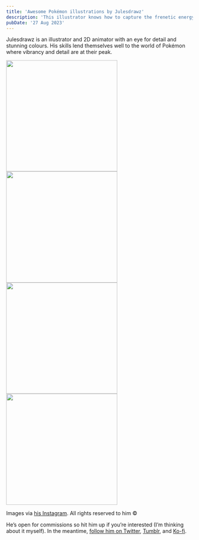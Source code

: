 ```yaml
---
title: 'Awesome Pokémon illustrations by Julesdrawz'
description: 'This illustrator knows how to capture the frenetic energy of Pokémon.'
pubDate: '27 Aug 2023'
---
```


Julesdrawz is an illustrator and 2D animator with an eye for detail and stunning colours. His skills lend themselves well to the world of Pokémon where vibrancy and detail are at their peak.

<div class="img-center"><img src="/images/espeon-julesdrawz.jpeg" width="300px" height="300px"/>
<img src="/images/krookodile-julesdrawz.jpeg" width="300px" height="300px"/>
<img src="/images/toxtricity-julesdrawz.jpeg" loading="lazy" width="300px" height="300px"/>
<img src="/images/charizard-duraladon-julesdrawz.jpeg" loading="lazy" width="300px" height="300px"/>
<p class="caption">Images via <a href="https://www.instagram.com/julesdrawz/">his Instagram</a>. All rights reserved to him ©</p>
</div>

<p>He’s open for commissions so hit him up if you’re interested (I’m thinking about it myself). In the meantime, <a href="https://twitter.com/julesdrawz">follow him on Twitter</a>, <a href="https://julesdrawz.tumblr.com/">Tumblr</a>, and <a href="https://ko-fi.com/julesdrawz">Ko-fi</a>.</p>